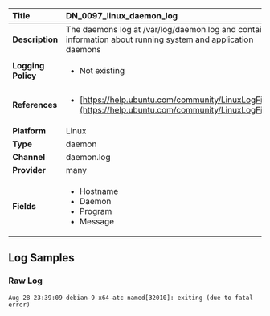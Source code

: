 | Title              | DN_0097_linux_daemon_log       |
|:-------------------|:------------------|
| **Description**    | The daemons log at /var/log/daemon.log and contains information about running  system and application daemons |
| **Logging Policy** | <ul><li> Not existing </li></ul> |
| **References**     | <ul><li>[https://help.ubuntu.com/community/LinuxLogFiles](https://help.ubuntu.com/community/LinuxLogFiles)</li></ul> |
| **Platform**       | Linux    |
| **Type**           | daemon        |
| **Channel**        | daemon.log     |
| **Provider**       | many    |
| **Fields**         | <ul><li>Hostname</li><li>Daemon</li><li>Program</li><li>Message</li></ul> |


## Log Samples

### Raw Log

```
Aug 28 23:39:09 debian-9-x64-atc named[32010]: exiting (due to fatal error)

```




